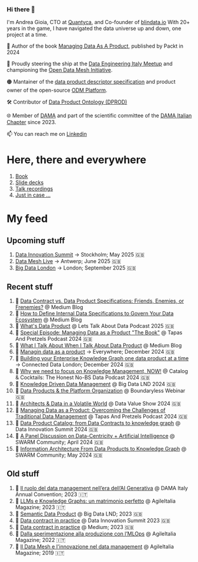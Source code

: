 ### Hi there 👋

I'm Andrea Gioia, CTO at [Quantyca](https://www.quantyca.it/), and Co-founder of [blindata.io](https://blindata.io/)
With 20+ years in the game, I have navigated the data universe up and down, one project at a time. 

📙 Author of the book [Managing Data As A Product](https://a.co/d/452Qkih),  published by Packt in 2024

🚀 Proudly steering the ship at the [Data Engineering Italy Meetup](https://www.meetup.com/it-IT/data-engineering-italy/) and championing the [Open Data Mesh Initiative](https://initiative.opendatamesh.org/). 

🟠 Mantainer of the [data product descriptor specification](https://dpds.opendatamesh.org/) and product owner of the open-source [ODM Platform](https://github.com/opendatamesh-initiative/odm-platform).

🛠️ Contributor of [Data Product Ontology (DPROD)](https://ekgf.github.io/dprod/)

🌐 Member of [DAMA](https://www.dama.org/cpages/home) and part of the scientific committee of the [DAMA Italian Chapter](https://dama-italy.org/) since 2023.

📫 You can reach me on [Linkedin](https://www.linkedin.com/in/andreagioia/)

# Here, there and everywhere
1. [Book](https://a.co/d/31c7Odt)
2. [Slide decks](https://speakerdeck.com/angioia)
3. [Talk recordings](https://www.youtube.com/watch?v=CKqSNn-7wiw&list=PL-JWvH0Ma-AgLPeixBN6ZHOM94AoYr_pt)
4. [Just in case ...](https://buymeacoffee.com/thedatajoy)

# My feed

## Upcoming stuff
1. [Data Innovation Summit](https://datainnovationsummit.com/) -> Stockholm; May 2025 🇬🇧
1. [Data Mesh Live](https://2025.datameshlive.com/) -> Antwerp; June 2025 🇬🇧
1. [Big Data London](https://www.bigdataldn.com/) -> London; September 2025 🇬🇧


## Recent stuff
1. 📝 [Data Contract vs. Data Product Specifications: Friends, Enemies, or Frenemies?](https://medium.com/@andrea_gioia/data-contract-vs-data-product-specifications-8ffa3cc16725) @ Medium Blog
1. 📝 [How to Define Internal Data Specifications to Govern Your Data Ecosystem](https://medium.com/@andrea_gioia/how-to-define-internal-data-specifications-to-govern-your-data-ecosystem-9d59b3473dfe) @ Medium Blog
1. 🎥 [What's Data Product](https://youtu.be/_12MjtLCJnQ?si=42Y93qfhOTLyC01e) @ Lets Talk About Data‬ Podcast 2025 🇬🇧 
1. 🎥 [Special Episode: Managing Data as a Product "The Book"](https://www.youtube.com/watch?v=QCE6DUWnGZ4) @ Tapas And Pretzels Podcast 2024 🇬🇧
1. 📝 [What I Talk About When I Talk About Data Product](https://medium.com/p/19faa223f91b) @ Medium Blog
1. 📙 [Managin data as a product](https://github.com/PacktPublishing/Managing-Data-as-a-Product/tree/main) -> Everywhere; December 2024 🇬🇧
1. 📝 [Building your Enterprise Knowledge Graph one data product at a time](https://speakerdeck.com/angioia/building-your-enterprise-knowledge-graph-one-data-product-at-a-time) -> Connected Data London; December 2024 🇬🇧
1. 🎥 [Why we need to focus on Knowledge Management, NOW!](https://www.youtube.com/watch?v=MytpBc5EAsE)  @ Catalog & Cocktails: The Honest No-BS Data Podcast 2024 🇬🇧
1. 🎥 [Knowledge Driven Data Management](https://www.youtube.com/watch?v=ethMBybkkCI)  @ Big Data LND 2024 🇬🇧
1. 🎥 [Data Products & the Platform Organization](https://www.linkedin.com/feed/update/urn:li:activity:7232370974078234625/) @ Boundaryless Webinar 🇬🇧
1. 🎥 [Architects & Data in a Volatile World](https://www.youtube.com/watch?v=35GAreCLkeM&t=2s) @ Data Value Show 2024 🇬🇧
1. 🎥 [Managing Data as a Product: Overcoming the Challenges of Traditional Data Management](https://www.youtube.com/watch?v=pC8fPaKdm3M) @ Tapas And Pretzels Podcast 2024 🇬🇧
1. 🎥 [Data Product Catalog: from Data Contracts to knowledge graph](https://www.youtube.com/watch?v=1fsD2JpEQqg&feature=youtu.be)  @ Data Innovation Summit 2024 🇬🇧
1. 🎥 [A Panel Discussion on Data-Centricity + Artificial Intelligence](https://www.youtube.com/watch?v=epuclRDokQM) @  SWARM Community; April 2024 🇬🇧
1. 🎥 [Information Architecture From Data Products to Knowledge Graph](https://youtu.be/Oe0mjHM2Ghw?si=9ZrA7qEvzTX8P2iA) @  SWARM Community; May 2024 🇬🇧

## Old stuff
1. 🎥 [Il ruolo del data management nell’era dell’AI Generativa](https://dama-italy.org/diac-2023/) @ DAMA Italy Annual Convention; 2023 🇮🇹
1. 📝 [LLMs e Knowledge Graphs: un matrimonio perfetto](https://online.pubhtml5.com/vbdo/kkbl/#p=25) @ AgileItalia Magazine; 2023 🇮🇹
1. 🎥 [Semantic Data Product](https://www.youtube.com/watch?v=ap8pWiRBvJQ) @ Big Data LND; 2023 🇬🇧
1. 🎥 [Data contract in practice](https://www.youtube.com/watch?v=CKqSNn-7wiw) @ Data Innovation Summit 2023 🇬🇧
1. 📝 [Data contract in practice](https://medium.com/better-programming/data-contracts-in-practice-93e58d324f34) @ Medium; 2023 🇬🇧
1. 📝 [Dalla sperimentazione alla produzione con l’MLOps](https://online.pubhtml5.com/vbdo/avys/#p=38) @ AgileItalia Magazine; 2022 🇮🇹
1. 📝 [Il Data Mesh e l'innovazione nel data management](https://online.pubhtml5.com/vbdo/kslm/#p=34) @ AgileItalia Magazine; 2019 🇮🇹


